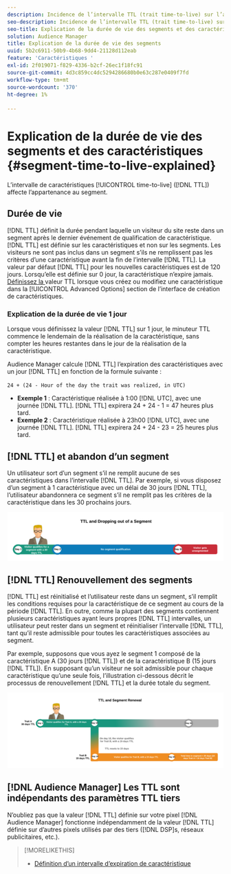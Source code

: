 ```yaml
---
description: Incidence de l’intervalle TTL (trait time-to-live) sur l’appartenance au segment.
seo-description: Incidence de l’intervalle TTL (trait time-to-live) sur l’appartenance au segment.
seo-title: Explication de la durée de vie des segments et des caractéristiques
solution: Audience Manager
title: Explication de la durée de vie des segments
uuid: 5b2c6911-50b9-4b68-9dd4-21128d112eab
feature: 'Caractéristiques '
exl-id: 2f019071-f829-4336-b2cf-26ec1f18fc91
source-git-commit: 4d3c859cc4dc5294286680b0e63c287e0409f7fd
workflow-type: tm+mt
source-wordcount: '370'
ht-degree: 1%

---
```


# Explication de la durée de vie des segments et des caractéristiques {#segment-time-to-live-explained}

L’intervalle de caractéristiques [!UICONTROL time-to-live] ([!DNL TTL]) affecte l’appartenance au segment.

<!-- segment-ttl-explained.xml -->

## Durée de vie

[!DNL TTL] définit la durée pendant laquelle un visiteur du site reste dans un segment après le dernier événement de qualification de caractéristique. [!DNL TTL] est définie sur les caractéristiques et non sur les segments. Les visiteurs ne sont pas inclus dans un segment s’ils ne remplissent pas les critères d’une caractéristique avant la fin de l’intervalle [!DNL TTL]. La valeur par défaut [!DNL TTL] pour les nouvelles caractéristiques est de 120 jours. Lorsqu’elle est définie sur 0 jour, la caractéristique n’expire jamais. [Définissez la ](../../features/traits/create-onboarded-rule-based-traits.md#set-expiration-interval) valeur TTL lorsque vous créez ou modifiez une caractéristique dans la  [!UICONTROL Advanced Options] section de l’interface de création de caractéristiques.

### Explication de la durée de vie 1 jour

Lorsque vous définissez la valeur [!DNL TTL] sur 1 jour, le minuteur TTL commence le lendemain de la réalisation de la caractéristique, sans compter les heures restantes dans le jour de la réalisation de la caractéristique.

Audience Manager calcule [!DNL TTL] l’expiration des caractéristiques avec un jour [!DNL TTL] en fonction de la formule suivante :

`24 + (24 - Hour of the day the trait was realized, in UTC)`

* **Exemple 1** : Caractéristique réalisée à 1:00  [!DNL UTC], avec une journée  [!DNL TTL]. [!DNL TTL] expirera 24 + 24 - 1 = 47 heures plus tard.
* **Exemple 2** : Caractéristique réalisée à 23h00  [!DNL UTC], avec une journée  [!DNL TTL]. [!DNL TTL] expirera 24 + 24 - 23 = 25 heures plus tard.

## [!DNL TTL] et abandon d’un segment

Un utilisateur sort d’un segment s’il ne remplit aucune de ses caractéristiques dans l’intervalle [!DNL TTL]. Par exemple, si vous disposez d’un segment à 1 caractéristique avec un délai de 30 jours [!DNL TTL], l’utilisateur abandonnera ce segment s’il ne remplit pas les critères de la caractéristique dans les 30 prochains jours.

![](assets/ttl-explained.png)

## [!DNL TTL] Renouvellement des segments

[!DNL TTL] est réinitialisé et l’utilisateur reste dans un segment, s’il remplit les conditions requises pour la caractéristique de ce segment au cours de la période [!DNL TTL]. En outre, comme la plupart des segments contiennent plusieurs caractéristiques ayant leurs propres [!DNL TTL] intervalles, un utilisateur peut rester dans un segment et réinitialiser l’intervalle [!DNL TTL], tant qu’il reste admissible pour toutes les caractéristiques associées au segment.

Par exemple, supposons que vous ayez le segment 1 composé de la caractéristique A (30 jours [!DNL TTL]) et de la caractéristique B (15 jours [!DNL TTL]). En supposant qu’un visiteur ne soit admissible pour chaque caractéristique qu’une seule fois, l’illustration ci-dessous décrit le processus de renouvellement [!DNL TTL] et la durée totale du segment.

![](assets/ttl-renewal.png)

## [!DNL Audience Manager] Les TTL sont indépendants des paramètres TTL tiers

N’oubliez pas que la valeur [!DNL TTL] définie sur votre pixel [!DNL Audience Manager] fonctionne indépendamment de la valeur [!DNL TTL] définie sur d’autres pixels utilisés par des tiers ([!DNL DSP]s, réseaux publicitaires, etc.).

>[!MORELIKETHIS]
>
>* [Définition d’un intervalle d’expiration de caractéristique](../../features/traits/create-onboarded-rule-based-traits.md#set-expiration-interval)

